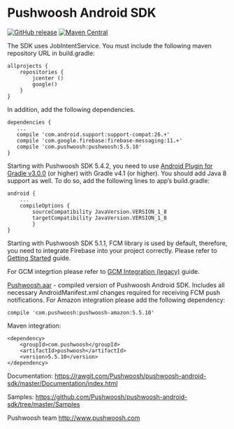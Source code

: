 Pushwoosh Android SDK
=====================
[![GitHub release](https://img.shields.io/github/release/Pushwoosh/pushwoosh-andorid-sdk.svg?style=flat-square)](https://github.com/Pushwoosh/pushwoosh-android-sdk/releases) 
[![Maven Central](https://maven-badges.herokuapp.com/maven-central/com.pushwoosh/pushwoosh/badge.svg)](https://maven-badges.herokuapp.com/maven-central/com.pushwoosh/pushwoosh)

The SDK uses JobIntentService. You must include the following maven repository URL in build.gradle:

	allprojects {
	    repositories {
	        jcenter ()
	        google()
	    } 
	}
	
In addition, add the following dependencies.

	dependencies {
	   ...
	   compile 'com.android.support:support-compat:26.+'
	   compile 'com.google.firebase:firebase-messaging:11.+'
	   compile 'com.pushwoosh:pushwoosh:5.5.10'
	}
Starting with Pushwoosh SDK 5.4.2, you need to use [Android Plugin for Gradle v3.0.0](https://developer.android.com/studio/build/gradle-plugin-3-0-0.html) (or higher) with Gradle v4.1 (or higher). You should add Java 8 support as well. To do so, add the following lines to app’s build.gradle:
```
android {
	...
   	compileOptions {
		sourceCompatibility JavaVersion.VERSION_1_8
		targetCompatibility JavaVersion.VERSION_1_8
    	}
}
```
Starting with Pushwoosh SDK 5.1.1, FCM library is used by default, therefore, you need to integrate Firebase into your project correctly. Please refer to [Getting Started](http://docs.pushwoosh.com/docs/fcm-integration) guide.

For GCM integrtion please refer to [GCM Integration (legacy)](http://docs.pushwoosh.com/docs/gcm-integration-legacy) guide.

[Pushwoosh.aar](https://github.com/Pushwoosh/pushwoosh-android-sdk/blob/master/Pushwoosh.aar) - compiled version of Pushwoosh Android SDK. Includes all necessary AndroidManifest.xml changes required for receiving FCM push notifications. For Amazon integration please add the following dependency:

	compile 'com.pushwoosh:pushwoosh-amazon:5.5.10'

Maven integration:

	<dependency>
  		<groupId>com.pushwoosh</groupId>
  		<artifactId>pushwoosh</artifactId>
  		<version>5.5.10</version>
	</dependency>

Documentation:
https://rawgit.com/Pushwoosh/pushwoosh-android-sdk/master/Documentation/index.html

Samples:
https://github.com/Pushwoosh/pushwoosh-android-sdk/tree/master/Samples

Pushwoosh team
http://www.pushwoosh.com
